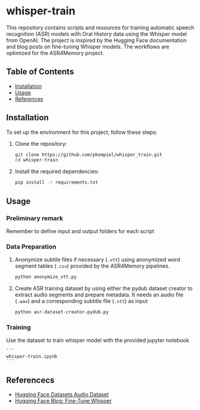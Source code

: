 # whisper-train

This repository contains scripts and resources for training automatic speech recognition (ASR) models with Oral History data using the Whisper model from OpenAI. The project is inspired by the Hugging Face documentation and blog posts on fine-tuning Whisper models. The workflows are optimized for the ASR4Memory project. 

## Table of Contents

- [Installation](#installation)
- [Usage](#usage)
- [References](#references)

## Installation

To set up the environment for this project, follow these steps:

1. Clone the repository:
    ```sh
    git clone https://github.com/pkompiel/whisper_train.git
    cd whisper-train
    ```

2. Install the required dependencies:
    ```sh
    pip install -r requirements.txt
    ```

## Usage

### Preliminary remark

Remember to define input and output folders for each script

### Data Preparation

1. Anonymize subtile files if necessary (`.vtt`) using anonymized word segment tables (`.csv`) provided by the ASR4Memory pipelines.
    ```sh
    python anonymize_vtt.py
    ```
2. Create ASR training dataset by using either the pydub dataset creator to extract audio segments and prepare metadata. It needs an audio file (`.wav`) and a corresponding subtitle file (`.vtt`) as input
    ```sh
    python asr-dataset-creator-pydub.py
    ```

### Training

Use the dataset to train whisper model with the provided jupyter notebook

    ```
    whisper-train.ipynb
    ```

## Referencecs

- [Hugging Face Datasets Audio Dataset](https://huggingface.co/docs/datasets/audio_dataset)
- [Hugging Face Blog: Fine-Tune Whisper](https://huggingface.co/blog/fine-tune-whisper)